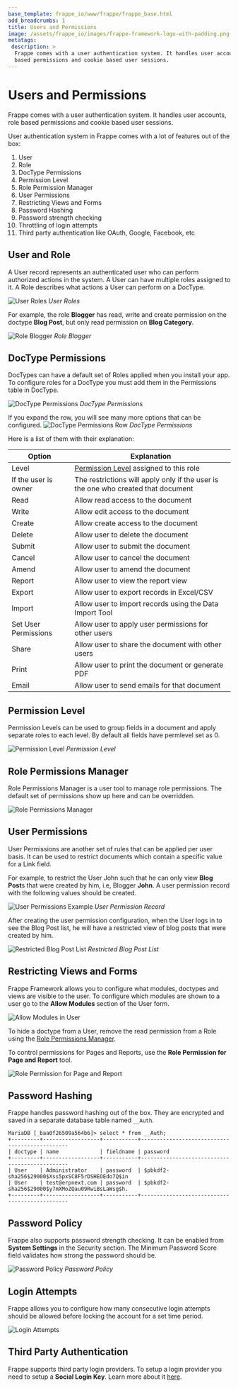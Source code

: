 ```yaml
---
base_template: frappe_io/www/frappe/frappe_base.html
add_breadcrumbs: 1
title: Users and Permissions
image: /assets/frappe_io/images/frappe-framework-logo-with-padding.png
metatags:
 description: >
  Frappe comes with a user authentication system. It handles user accounts, role
  based permissions and cookie based user sessions.
---
```


# Users and Permissions

Frappe comes with a user authentication system. It handles user accounts, role
based permissions and cookie based user sessions.

User authentication system in Frappe comes with a lot of features out of the
box:

1. User
1. Role
1. DocType Permissions
1. Permission Level
1. Role Permission Manager
1. User Permissions
1. Restricting Views and Forms
1. Password Hashing
1. Password strength checking
1. Throttling of login attempts
1. Third party authentication like OAuth, Google, Facebook, etc

## User and Role

A User record represents an authenticated user who can perform authorized
actions in the system. A User can have multiple roles assigned to it. A Role
describes what actions a User can perform on a DocType.

![User Roles](/docs/assets/img/user-roles.png)
*User Roles*

For example, the role **Blogger** has read, write and create permission on the
doctype **Blog Post**, but only read permission on **Blog Category**.

![Role Blogger](/docs/assets/img/role-blogger.png)
*Role Blogger*

## DocType Permissions

DocTypes can have a default set of Roles applied when you install your app. To
configure roles for a DocType you must add them in the Permissions table in
DocType.

![DocType Permissions](/docs/assets/img/doctype-permissions.png)
*DocType Permissions*

If you expand the row, you will see many more options that can be configured.
![DocType Permissions Row](/docs/assets/img/doctype-permissions-detail.png)
*DocType Permissions*


Here is a list of them with their explanation:

Option	| Explanation
--------|-------
Level	| [Permission Level](#permission-level) assigned to this role
If the user is owner | The restrictions will apply only if the user is the one who created that document
Read	| Allow read access to the document
Write	| Allow edit access to the document
Create	| Allow create access to the document
Delete	| Allow user to delete the document
Submit	| Allow user to submit the document
Cancel	| Allow user to cancel the document
Amend	| Allow user to amend the document
Report	| Allow user to view the report view
Export	| Allow user to export records in Excel/CSV
Import	| Allow user to import records using the Data Import Tool
Set User Permissions | Allow user to apply user permissions for other users
Share	| Allow user to share the document with other users
Print	| Allow user to print the document or generate PDF
Email	| Allow user to send emails for that document

## Permission Level

Permission Levels can be used to group fields in a document and apply separate
roles to each level. By default all fields have permlevel set as 0.

![Permission Level](/docs/assets/img/permission-level.png)
*Permission Level*

## Role Permissions Manager

Role Permissions Manager is a user tool to manage role permissions. The default
set of permissions show up here and can be overridden.

![Role Permissions Manager](/docs/assets/img/role-permissions-manager.gif)

## User Permissions

User Permissions are another set of rules that can be applied per user basis. It
can be used to restrict documents which contain a specific value for a Link
field.

For example, to restrict the User John such that he can only view **Blog Post**s
that were created by him, i.e, Blogger **John**. A user permission record with
the following values should be created.

![User Permissions Example](/docs/assets/img/user-permissions-example-1.png)
*User Permission Record*

After creating the user permission configuration, when the User logs in to see
the Blog Post list, he will have a restricted view of blog posts that were
created by him.

![Restricted Blog Post List](/docs/assets/img/user-permissions-example-2.png)
*Restricted Blog Post List*

## Restricting Views and Forms

Frappe Framework allows you to configure what modules, doctypes and views are
visible to the user. To configure which modules are shown to a user go to the
**Allow Modules** section of the User form.

![Allow Modules in User](/docs/assets/img/allow-modules-in-user.png)

To hide a doctype from a User, remove the read permission from a Role using the
[Role Permissions Manager](#role-permissions-manager).

To control permissions for Pages and Reports, use the **Role Permission for Page
and Report** tool.

![Role Permission for Page and Report](/docs/assets/img/role-permission-for-page-and-report.png)

## Password Hashing

Frappe handles password hashing out of the box. They are encrypted and saved in
a separate database table named `__Auth`.

```mariadb
MariaDB [_baa0f26509a564b6]> select * from __Auth;
+---------+------------------+-----------+-----------------------------------------------
| doctype | name             | fieldname | password
+---------+------------------+-----------+-----------------------------------------------
| User    | Administrator    | password  | $pbkdf2-sha256$29000$Xss5pxSC8F5rDSHEOEdo7Q$in
| User    | test@erpnext.com | password  | $pbkdf2-sha256$29000$y7mXMoZQau09RwiBsLaWsg$h.
+---------+------------------+-----------+-----------------------------------------------
```

## Password Policy

Frappe also supports password strength checking. It can be enabled from **System
Settings** in the Security section. The Minimum Password Score field validates how
strong the password should be.

![Password Policy](/docs/assets/img/password-policy.png)
*Password Policy*

## Login Attempts

Frappe allows you to configure how many consecutive login attempts should be
allowed before locking the account for a set time period.

![Login Attempts](/docs/assets/img/login-attempts.png)

## Third Party Authentication

Frappe supports third party login providers. To setup a login provider you need
to setup a **Social Login Key**. Learn more about it [here](/docs/user/en/guides/integration/social_login_key).
